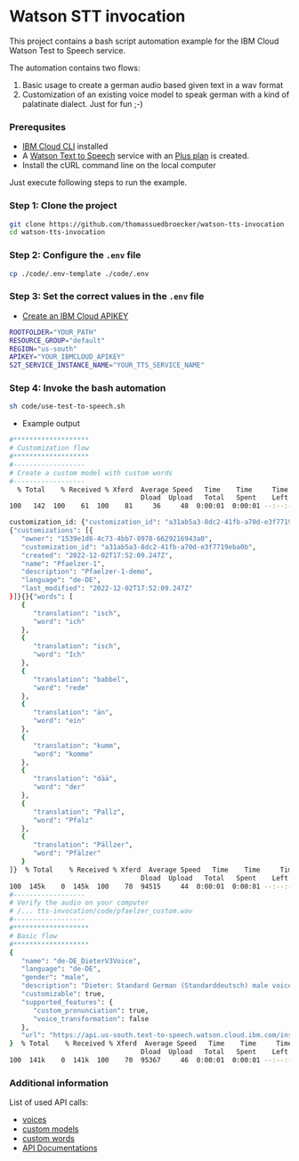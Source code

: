 # Watson STT invocation

This project contains a bash script automation example for the IBM Cloud Watson Test to Speech service.

The automation contains two flows:

1. Basic usage to create a german audio based given text in a wav format
2. Customization of an existing voice model to speak german with a kind of palatinate dialect. Just for fun ;-) 

### Prerequsites

* [IBM Cloud CLI](https://cloud.ibm.com/docs/cli?topic=cli-getting-started) installed
* A [Watson Text to Speech](https://cloud.ibm.com/apidocs/text-to-speech#introduction) service with an [Plus plan](https://cloud.ibm.com/docs/billing-usage?topic=billing-usage-changing&interface=ui) is created.
* Install the cURL command line on the local computer

Just execute following steps to run the example.

### Step 1: Clone the project

```sh
git clone https://github.com/thomassuedbroecker/watson-tts-invocation
cd watson-tts-invocation
```

### Step 2: Configure the `.env` file

```sh
cp ./code/.env-template ./code/.env
```

### Step 3: Set the correct values in the `.env` file

* [Create an IBM Cloud APIKEY](https://www.ibm.com/docs/en/app-connect/containers_cd?topic=servers-creating-cloud-api-key)

```sh
ROOTFOLDER="YOUR_PATH"
RESOURCE_GROUP="default"
REGION="us-south"
APIKEY="YOUR_IBMCLOUD_APIKEY"
S2T_SERVICE_INSTANCE_NAME="YOUR_TTS_SERVICE_NAME"
```

### Step 4: Invoke the bash automation

```sh
sh code/use-test-to-speech.sh
```

* Example output

```sh
#*******************
# Customization flow
#*******************
#------------------
# Create a custom model with custom words
#------------------
  % Total    % Received % Xferd  Average Speed   Time    Time     Time  Current
                                 Dload  Upload   Total   Spent    Left  Speed
100   142  100    61  100    81     36     48  0:00:01  0:00:01 --:--:--    85

customization_id: {"customization_id": "a31ab5a3-8dc2-41fb-a70d-e3f7719eba0b"}
{"customizations": [{
   "owner": "1539e1d6-4c73-4bb7-8978-6629216943a0",
   "customization_id": "a31ab5a3-8dc2-41fb-a70d-e3f7719eba0b",
   "created": "2022-12-02T17:52:09.247Z",
   "name": "Pfaelzer-1",
   "description": "Pfaelzer-1-demo",
   "language": "de-DE",
   "last_modified": "2022-12-02T17:52:09.247Z"
}]}{}{"words": [
   {
      "translation": "isch",
      "word": "ich"
   },
   {
      "translation": "isch",
      "word": "Ich"
   },
   {
      "translation": "babbel",
      "word": "rede"
   },
   {
      "translation": "än",
      "word": "ein"
   },
   {
      "translation": "kumm",
      "word": "komme"
   },
   {
      "translation": "dää",
      "word": "der"
   },
   {
      "translation": "Pallz",
      "word": "Pfalz"
   },
   {
      "translation": "Pällzer",
      "word": "Pfälzer"
   }
]}  % Total    % Received % Xferd  Average Speed   Time    Time     Time  Current
                                 Dload  Upload   Total   Spent    Left  Speed
100  145k    0  145k  100    70  94515     44  0:00:01  0:00:01 --:--:-- 95184
#------------------
# Verify the audio on your computer
# /... tts-invocation/code/pfaelzer_custom.wav
#------------------
#*******************
# Basic flow
#*******************
{
   "name": "de-DE_DieterV3Voice",
   "language": "de-DE",
   "gender": "male",
   "description": "Dieter: Standard German (Standarddeutsch) male voice. Dnn technology.",
   "customizable": true,
   "supported_features": {
      "custom_pronunciation": true,
      "voice_transformation": false
   },
   "url": "https://api.us-south.text-to-speech.watson.cloud.ibm.com/instances/1539e1d6-4c73-4bb7-8978-6629216943a0/v1/voices/de-DE_DieterV3Voice"
}  % Total    % Received % Xferd  Average Speed   Time    Time     Time  Current
                                 Dload  Upload   Total   Spent    Left  Speed
100  141k    0  141k  100    70  95367     46  0:00:01  0:00:01 --:--:-- 95965
```
### Additional information

List of used API calls:

* [voices](https://cloud.ibm.com/apidocs/text-to-speech#listvoices)
* [custom models](https://cloud.ibm.com/apidocs/text-to-speech#createcustommodel)
* [custom words](https://cloud.ibm.com/apidocs/text-to-speech#addwords)
* [API Documentations](https://watson-developer-cloud.github.io/swift-sdk/services/TextToSpeechV1/index.html)


